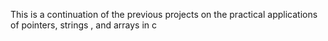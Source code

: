 This is a continuation of the previous projects on the practical applications of pointers, strings , and arrays in c
